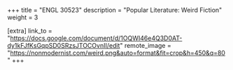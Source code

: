+++
title = "ENGL 30523"
description = "Popular Literature: Weird Fiction"
weight = 3

[extra]
link_to = "https://docs.google.com/document/d/1OQWI46e4Q3D0AT-dy1kFJfKsGqpSD0SRzsJTOCOvnII/edit"
remote_image = "https://nonmodernist.com/weird.png&auto=format&fit=crop&h=450&q=80"
+++
